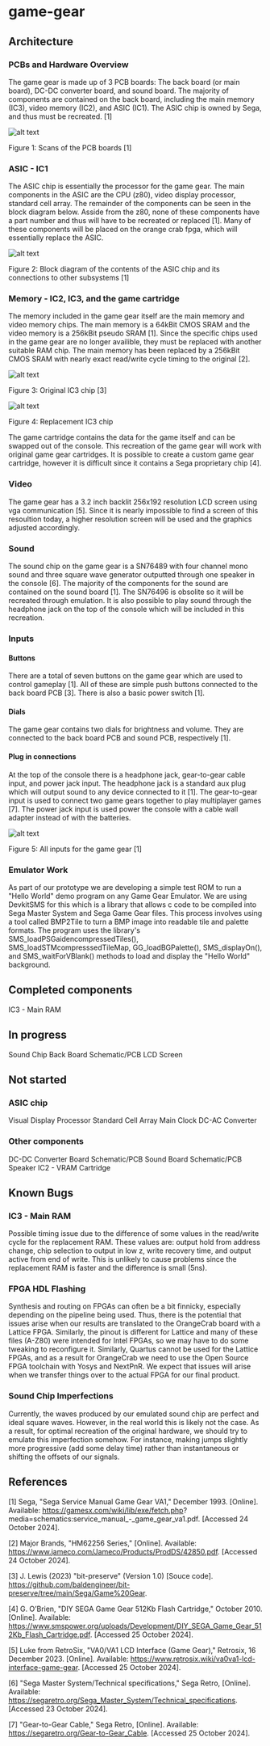 # game-gear

## Architecture
### PCBs and Hardware Overview
The game gear is made up of 3 PCB boards: The back board (or main board), DC-DC converter board, and sound board. The majority of components are contained on the back board, including the main memory (IC3), video memory (IC2), and ASIC (IC1). The ASIC chip is owned by Sega, and thus must be recreated. [1]

![alt text](https://github.com/allisonmb/game-gear/blob/main/README%20Images/PCB%20Scans.PNG)

Figure 1: Scans of the PCB boards [1]

### ASIC - IC1
The ASIC chip is essentially the processor for the game gear. The main components in the ASIC are the CPU (z80), video display processor, standard cell array. The remainder of the components can be seen in the block diagram below. Asside from the z80, none of these components have a part number and thus will have to be recreated or replaced [1]. Many of these components will be placed on the orange crab fpga, which will essentially replace the ASIC.

![alt text](https://github.com/allisonmb/game-gear/blob/main/README%20Images/IC1%20Block%20Diagram.PNG)

Figure 2: Block diagram of the contents of the ASIC chip and its connections to other subsystems [1]

### Memory - IC2, IC3, and the game cartridge
The memory included in the game gear itself are the main memory and video memory chips. The main memory is a 64kBit CMOS SRAM and the video memory is a  256kBit pseudo SRAM [1]. Since the specific chips used in the game gear are no longer availible, they must be replaced with another suitable RAM chip. The main memory has been replaced by a 256kBit CMOS SRAM with nearly exact read/write cycle timing to the original [2]. 

![alt text](https://github.com/allisonmb/game-gear/blob/main/README%20Images/Original%20IC3.PNG)

Figure 3: Original IC3 chip [3]

![alt text](https://github.com/allisonmb/game-gear/blob/main/README%20Images/Replacement%20IC3.PNG)

Figure 4: Replacement IC3 chip

The game cartridge contains the data for the game itself and can be swapped out of the console. This recreation of the game gear will work with original game gear cartridges. It is possible to create a custom game gear cartridge, however it is difficult since it contains a Sega proprietary chip [4].

### Video
The game gear has a 3.2 inch backlit 256x192 resolution LCD screen using vga communication [5]. Since it is nearly impossible to find a screen of this resoultion today, a higher resolution screen will be used and the graphics adjusted accordingly. 

### Sound
The sound chip on the game gear is a SN76489 with four channel mono sound and three square wave generator outputted through one speaker in the console [6]. The majority of the components for the sound are contained on the sound board [1]. The SN76496 is obsolite so it will be recreated through emulation. It is also possible to play sound through the headphone jack on the top of the console which will be included in this recreation.

### Inputs
#### Buttons
There are a total of seven buttons on the game gear which are used to control gameplay [1]. All of these are simple push buttons connected to the back board PCB [3]. There is also a basic power switch [1].

#### Dials
The game gear contains two dials for brightness and volume. They are connected to the back board PCB and sound PCB, respectively [1].

#### Plug in connections
At the top of the console there is a headphone jack, gear-to-gear cable input, and power jack input. The headphone jack is a standard aux plug which will output sound to any device connected to it [1]. The gear-to-gear input is used to connect two game gears together to play multiplayer games [7]. The power jack input is used power the console with a cable wall adapter instead of with the batteries.

![alt text](https://github.com/allisonmb/game-gear/blob/main/README%20Images/Inputs.PNG) 

Figure 5: All inputs for the game gear [1]

### Emulator Work
As part of our prototype we are developing a simple test ROM to run a "Hello World" demo program on any Game Gear Emulator. We are using DevkitSMS for this which is a library that allows c code to be compiled into Sega Master System and Sega Game Gear files. This process involves using a tool called BMP2Tile to turn a BMP image into readable tile and palette formats. The program uses the library's SMS_loadPSGaidencompressedTiles(), SMS_loadSTMcompresssedTileMap, GG_loadBGPalette(), SMS_displayOn(), and SMS_waitForVBlank() methods to load and display the "Hello World" background. 

## Completed components
IC3 - Main RAM

## In progress
Sound Chip
Back Board Schematic/PCB
LCD Screen

## Not started
### ASIC chip
Visual Display Processor
Standard Cell Array
Main Clock
DC-AC Converter

### Other components
DC-DC Converter Board Schematic/PCB
Sound Board Schematic/PCB
Speaker
IC2 - VRAM
Cartridge



## Known Bugs
### IC3 - Main RAM
Possible timing issue due to the difference of some values in the read/write cycle for the replacement RAM. These values are: output hold from address change, chip selection to output in low z, write recovery time, and output active from end of write. This is unlikely to cause problems since the replacement RAM is faster and the difference is small (5ns).
### FPGA HDL Flashing
Synthesis and routing on FPGAs can often be a bit finnicky, especially depending on the pipeline being used. Thus, there is the potential that issues arise when our results are translated to the OrangeCrab board with a Lattice FPGA. Similarly, the pinout is different for Lattice and many of these files (A-Z80) were intended for Intel FPGAs, so we may have to do some tweaking to reconfigure it. Similarly, Quartus cannot be used for the Lattice FPGAs, and as a result for OrangeCrab we need to use the Open Source FPGA toolchain with Yosys and NextPnR. We expect that issues will arise when we transfer things over to the actual FPGA for our final product.
### Sound Chip Imperfections
Currently, the waves produced by our emulated sound chip are perfect and ideal square waves. However, in the real world this is likely not the case. As a result, for optimal recreation of the original hardware, we should try to emulate this imperfection somehow. For instance, making jumps slightly more progressive (add some delay time) rather than instantaneous or shifting the offsets of our signals.

## References
[1]  Sega, "Sega Service Manual Game Gear VA1," December 1993. [Online]. Available: https://gamesx.com/wiki/lib/exe/fetch.php?    media=schematics:service_manual_-_game_gear_va1.pdf. [Accessed 24 October 2024].

[2]  Major Brands, "HM62256 Series," [Online]. Available: https://www.jameco.com/Jameco/Products/ProdDS/42850.pdf. [Accessed 24 October 2024].

[3]  J. Lewis (2023) "bit-preserve" (Version 1.0) [Souce code]. https://github.com/baldengineer/bit-preserve/tree/main/Sega/Game%20Gear.

[4]  G. O’Brien, "DIY SEGA Game Gear 512Kb Flash Cartridge," October 2010. [Online]. Available: https://www.smspower.org/uploads/Development/DIY_SEGA_Game_Gear_512Kb_Flash_Cartridge.pdf. [Accessed 25 October 2024].

[5] Luke from RetroSix, "VA0/VA1 LCD Interface (Game Gear)," Retrosix, 16 December 2023. [Online]. Available: https://www.retrosix.wiki/va0va1-lcd-interface-game-gear. [Accessed 25 October 2024].

[6] "Sega Master System/Technical specifications," Sega Retro, [Online]. Available: https://segaretro.org/Sega_Master_System/Technical_specifications. [Accessed 23 October 2024].

[7] "Gear-to-Gear Cable," Sega Retro, [Online]. Available: https://segaretro.org/Gear-to-Gear_Cable. [Accessed 25 October 2024].
